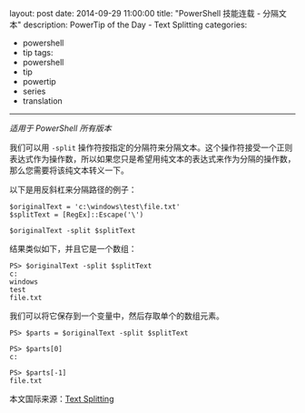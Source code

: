 ﻿layout: post
date: 2014-09-29 11:00:00
title: "PowerShell 技能连载 - 分隔文本"
description: PowerTip of the Day - Text Splitting
categories:
- powershell
- tip
tags:
- powershell
- tip
- powertip
- series
- translation
---
_适用于 PowerShell 所有版本_

我们可以用 `-split` 操作符按指定的分隔符来分隔文本。这个操作符接受一个正则表达式作为操作数，所以如果您只是希望用纯文本的表达式来作为分隔的操作数，那么您需要将该纯文本转义一下。

以下是用反斜杠来分隔路径的例子：

    $originalText = 'c:\windows\test\file.txt'
    $splitText = [RegEx]::Escape('\')
    
    $originalText -split $splitText 

结果类似如下，并且它是一个数组：

    PS> $originalText -split $splitText
    c:
    windows
    test
    file.txt 

我们可以将它保存到一个变量中，然后存取单个的数组元素。

    PS> $parts = $originalText -split $splitText
    
    PS> $parts[0]
    c:
    
    PS> $parts[-1]
    file.txt

<!--more-->
本文国际来源：[Text Splitting](http://community.idera.com/powershell/powertips/b/tips/posts/text-splitting)
